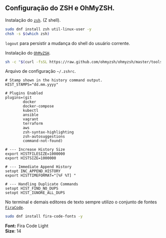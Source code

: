 ## Configuração do ZSH e OhMyZSH.

Instalação do [`zsh`](https://github.com/ohmyzsh/ohmyzsh/wiki/Installing-ZSH). (Z shell).
```bash
sudo dnf install zsh util-linux-user -y
chsh -s $(which zsh)
```
`logout` para persistir a mudança do shell do usuário corrente.

Instalação do [`OhMyZSH`](https://ohmyz.sh/#install).
```bash
sh -c "$(curl -fsSL https://raw.github.com/ohmyzsh/ohmyzsh/master/tools/install.sh)"
```
Arquivo de configuração `~/.zshrc`.
```
# Stamp shown in the history command output.
HIST_STAMPS="dd.mm.yyyy"

# Plugins Enabled
plugins=(git
        docker
        docker-compose
        kubectl
        ansible
        vagrant
        terraform
        aws
        zsh-syntax-highlighting
        zsh-autosuggestions
        command-not-found)

# --- Increase History Size
export HISTFILESIZE=1000000
export HISTSIZE=1000000

# --- Immediate Append History
setopt INC_APPEND_HISTORY
export HISTTIMEFORMAT="[%F %T] "

# --- Handling Duplicate Commands
setopt HIST_FIND_NO_DUPS
setopt HIST_IGNORE_ALL_DUPS
```


No terminal e demais editores de texto sempre utilizo o conjunto de fontes [`FiraCode`](https://github.com/tonsky/FiraCode).
```bash
sudo dnf install fira-code-fonts -y
```
**Font:**  Fira Code Light  
**Size**: 14